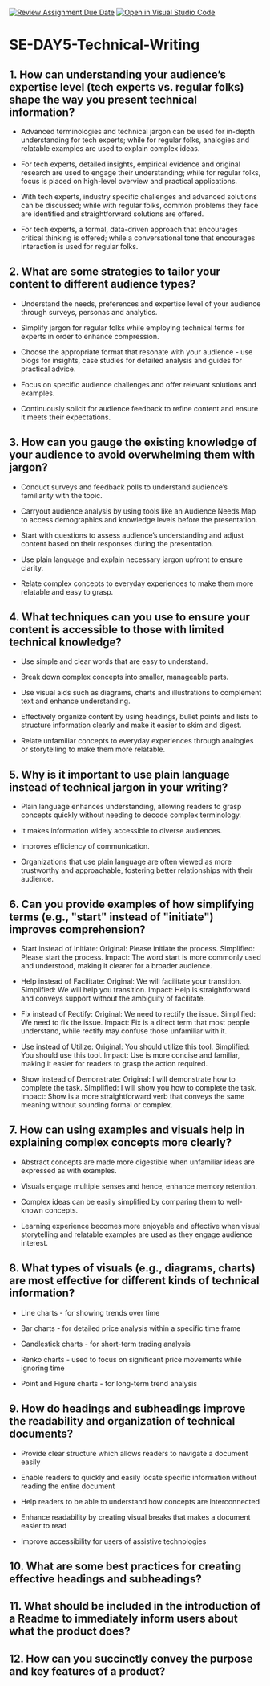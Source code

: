 [![Review Assignment Due Date](https://classroom.github.com/assets/deadline-readme-button-22041afd0340ce965d47ae6ef1cefeee28c7c493a6346c4f15d667ab976d596c.svg)](https://classroom.github.com/a/zsAR-pyY)
[![Open in Visual Studio Code](https://classroom.github.com/assets/open-in-vscode-2e0aaae1b6195c2367325f4f02e2d04e9abb55f0b24a779b69b11b9e10269abc.svg)](https://classroom.github.com/online_ide?assignment_repo_id=16381435&assignment_repo_type=AssignmentRepo)
# SE-DAY5-Technical-Writing
## 1. How can understanding your audience’s expertise level (tech experts vs. regular folks) shape the way you present technical information?

- Advanced terminologies and technical jargon can be used for in-depth understanding for tech experts; while for regular folks, analogies and relatable examples are used to explain complex ideas.

- For tech experts, detailed insights, empirical evidence and original research are used to engage their understanding; while for regular folks, focus is placed on high-level overview and practical applications.

- With tech experts, industry specific challenges and advanced solutions can be discussed; while with regular folks, common problems they face are identified and straightforward solutions are offered.

- For tech experts, a formal, data-driven approach  that encourages critical thinking is offered; while a conversational tone that encourages interaction is used for regular folks.

## 2. What are some strategies to tailor your content to different audience types?

- Understand the needs, preferences and expertise level of your audience through surveys, personas and analytics.

- Simplify jargon for regular folks while employing technical terms for experts in order to enhance compression.

- Choose the appropriate format that resonate with your audience - use blogs for insights, case studies for detailed analysis and guides for practical advice.

- Focus on specific audience challenges and offer relevant solutions and examples.

- Continuously solicit for audience feedback to refine content and ensure it meets their expectations.

## 3. How can you gauge the existing knowledge of your audience to avoid overwhelming them with jargon?

- Conduct surveys and feedback polls to understand audience’s familiarity with the topic.

- Carryout audience analysis by using tools like an Audience Needs Map to access demographics and knowledge levels before the presentation.

- Start with questions to assess audience’s understanding and adjust content based on their responses during the presentation.

- Use plain language and explain necessary jargon upfront to ensure clarity.

- Relate complex concepts to everyday experiences to make them more relatable and easy to grasp.

## 4. What techniques can you use to ensure your content is accessible to those with limited technical knowledge?

- Use simple and clear words that are easy to understand.

- Break down complex concepts into smaller, manageable parts.

- Use visual aids such as diagrams, charts and illustrations to complement text and enhance understanding.

- Effectively organize content by using headings, bullet points and lists to structure information clearly and make it easier to skim and digest.

- Relate unfamiliar concepts to everyday experiences through analogies or storytelling to make them more relatable.

## 5. Why is it important to use plain language instead of technical jargon in your writing?

- Plain language enhances understanding, allowing readers to grasp concepts quickly without needing to decode complex terminology.

- It makes information widely accessible to diverse audiences.

- Improves efficiency of communication.

- Organizations that use plain language are often viewed as more trustworthy and approachable, fostering better relationships with their audience.

## 6. Can you provide examples of how simplifying terms (e.g., "start" instead of "initiate") improves comprehension?

- Start instead of Initiate:
Original: Please initiate the process.
Simplified: Please start the process.
Impact: The word start is more commonly used and understood, making it clearer for a broader audience.

- Help instead of Facilitate:
Original: We will facilitate your transition.
Simplified: We will help you transition.
Impact: Help is straightforward and conveys support without the ambiguity of facilitate.

- Fix instead of Rectify:
Original: We need to rectify the issue.
Simplified: We need to fix the issue.
Impact: Fix is a direct term that most people understand, while rectify may confuse those unfamiliar with it.

- Use instead of Utilize:
Original: You should utilize this tool.
Simplified: You should use this tool.
Impact: Use is more concise and familiar, making it easier for readers to grasp the action required.

- Show instead of Demonstrate:
Original: I will demonstrate how to complete the task.
Simplified: I will show you how to complete the task.
Impact: Show is a more straightforward verb that conveys the same meaning without sounding formal or complex.

## 7. How can using examples and visuals help in explaining complex concepts more clearly?

- Abstract concepts are made more digestible when unfamiliar ideas are expressed as with examples.

- Visuals engage multiple senses and hence, enhance memory retention.

- Complex ideas can be easily simplified by comparing them to well-known concepts.

- Learning experience becomes more enjoyable and effective when visual storytelling and relatable examples are used as they engage audience interest.

## 8. What types of visuals (e.g., diagrams, charts) are most effective for different kinds of technical information?

- Line charts - for showing trends over time

- Bar charts - for detailed price analysis within a specific time frame

- Candlestick charts - for short-term trading analysis

- Renko charts - used to focus on significant price movements while ignoring time

- Point and Figure charts - for long-term trend analysis

## 9. How do headings and subheadings improve the readability and organization of technical documents?

- Provide clear structure which allows readers to navigate a document easily

- Enable readers to quickly and easily locate specific information without reading the entire document

- Help readers to be able to understand how concepts are interconnected 

- Enhance readability by creating visual breaks that makes a document easier to read

- Improve accessibility for users of assistive technologies

## 10. What are some best practices for creating effective headings and subheadings?
## 11. What should be included in the introduction of a Readme to immediately inform users about what the product does?
## 12. How can you succinctly convey the purpose and key features of a product?

